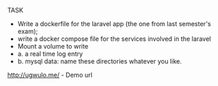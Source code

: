TASK

* Write a dockerfile for the laravel app (the one from last semester's exam);
* write a docker compose file for the services involved in the laravel
* Mount a volume to write 
* a. a real time log entry 
* b. mysql data: name these directories whatever you like.


http://ugwulo.me/ - Demo url
